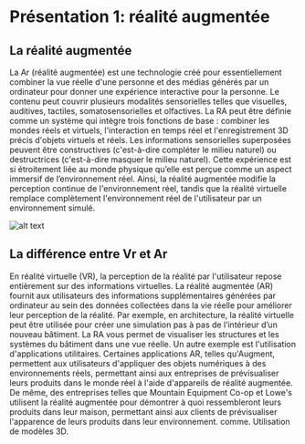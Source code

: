 # Présentation 1: réalité augmentée


## La réalité augmentée

La Ar (réalité augmentée) est une technologie créé pour essentiellement combiner la vue réelle d'une personne et des médias générés par un ordinateur pour donner une expérience interactive pour la personne. Le contenu peut couvrir plusieurs modalités sensorielles telles que visuelles, auditives, tactiles, somatosensorielles et olfactives. La RA peut être définie comme un système qui intègre trois fonctions de base : combiner les mondes réels et virtuels, l'interaction en temps réel et l'enregistrement 3D précis d'objets virtuels et réels. Les informations sensorielles superposées peuvent être constructives (c'est-à-dire compléter le milieu naturel) ou destructrices (c'est-à-dire masquer le milieu naturel). Cette expérience est si étroitement liée au monde physique qu’elle est perçue comme un aspect immersif de l’environnement réel. Ainsi, la réalité augmentée modifie la perception continue de l'environnement réel, tandis que la réalité virtuelle remplace complètement l'environnement réel de l'utilisateur par un environnement simulé.


![alt text](https://www.medicaldevice-network.com/wp-content/uploads/sites/23/2022/01/Augmented-Reality-Technology-Trends.jpg)


## La différence entre Vr et Ar

En réalité virtuelle (VR), la perception de la réalité par l'utilisateur repose entièrement sur des informations virtuelles. La réalité augmentée (AR) fournit aux utilisateurs des informations supplémentaires générées par ordinateur au sein des données collectées dans la vie réelle pour améliorer leur perception de la réalité. Par exemple, en architecture, la réalité virtuelle peut être utilisée pour créer une simulation pas à pas de l’intérieur d’un nouveau bâtiment. La RA vous permet de visualiser les structures et les systèmes du bâtiment dans une vue réelle. Un autre exemple est l'utilisation d'applications utilitaires. Certaines applications AR, telles qu'Augment, permettent aux utilisateurs d'appliquer des objets numériques à des environnements réels, permettant ainsi aux entreprises de prévisualiser leurs produits dans le monde réel à l'aide d'appareils de réalité augmentée. De même, des entreprises telles que Mountain Equipment Co-op et Lowe's utilisent la réalité augmentée pour démontrer à quoi ressembleront leurs produits dans leur maison, permettant ainsi aux clients de prévisualiser l'apparence de leurs produits dans leur environnement. comme. Utilisation de modèles 3D.



## 

